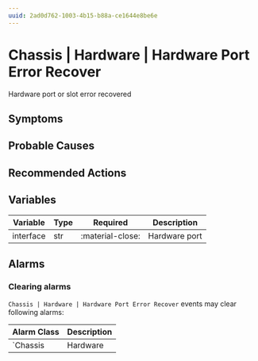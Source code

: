 ```yaml
---
uuid: 2ad0d762-1003-4b15-b88a-ce1644e8be6e
---
```

# Chassis | Hardware | Hardware Port Error Recover

Hardware port or slot error recovered

## Symptoms

## Probable Causes

## Recommended Actions

## Variables

Variable | Type | Required | Description
--- | --- | --- | ---
interface | str | :material-close: | Hardware port

## Alarms

### Clearing alarms

`Chassis | Hardware | Hardware Port Error Recover` events may clear following alarms:

Alarm Class | Description
--- | ---
`Chassis | Hardware | Hardware Port Error` | dispose
